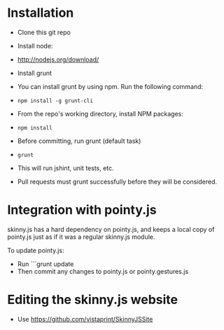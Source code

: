 # Installation

* Clone this git repo

* Install node:
 * http://nodejs.org/download/

* Install grunt
 * You can install grunt by using npm. Run the following command: 
 * ```npm install -g grunt-cli```

* From the repo's working directory, install NPM packages:
 * ```npm install```

* Before committing, run grunt (default task)
 * ```grunt```
 * This will run jshint, unit tests, etc. 
 * Pull requests must grunt successfully before they will be considered.

# Integration with pointy.js
skinny.js has a hard dependency on pointy.js, and keeps a local copy of pointy.js just as if it was a regular skinny.js module. 

To update pointy.js:
* Run ```grunt update
* Then commit any changes to pointy.js or pointy.gestures.js

# Editing the skinny.js website 
 * Use https://github.com/vistaprint/SkinnyJSSite


